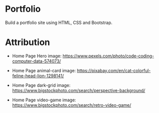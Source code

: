 # Portfolio
Build a portfolio site using HTML, CSS and Bootstrap.

# Attribution
- Home Page Hero image: 
https://www.pexels.com/photo/code-coding-computer-data-574073/ 

- Home Page animal-card image:
https://pixabay.com/en/cat-colorful-feline-head-lion-1298141/

- Home Page dark-grid image: 
https://www.bigstockphoto.com/search/perspective-background/

- Home Page video-game image:
https://www.bigstockphoto.com/search/retro-video-game/